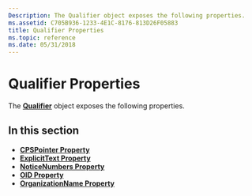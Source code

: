 ```yaml
---
Description: The Qualifier object exposes the following properties.
ms.assetid: C705B936-1233-4E1C-8176-813D26F05883
title: Qualifier Properties
ms.topic: reference
ms.date: 05/31/2018
---
```


# Qualifier Properties

The [**Qualifier**](qualifier.md) object exposes the following properties.

## In this section

-   [**CPSPointer Property**](qualifier-cpspointer.md)
-   [**ExplicitText Property**](qualifier-explicittext.md)
-   [**NoticeNumbers Property**](qualifier-noticenumbers.md)
-   [**OID Property**](qualifier-oid.md)
-   [**OrganizationName Property**](qualifier-organizationname.md)

 

 



